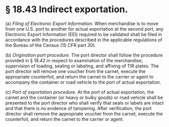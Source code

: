 # § 18.43   Indirect exportation.

(a) *Filing of Electronic Export Information.* When merchandise is to move from one U.S. port to another for actual exportation at the second port, any Electronic Export Information (EEI) required to be validated shall be filed in accordance with the procedures described in the applicable regulations of the Bureau of the Census (15 CFR part 30).


(b) *Origination port procedure.* The port director shall follow the procedure provided in § 18.42 in respect to examination of the merchandise, supervision of loading, sealing or labeling, and affixing of TIR plates. The port director will remove one voucher from the carnet, execute the appropriate counterfoil, and return the carnet to the carrier or agent to accompany the container or road vehicle to the port of actual exportation.


(c) *Port of exportation procedure.* At the port of actual exportation, the carnet and the container (or heavy or bulky goods) or road vehicle shall be presented to the port director who shall verify that seals or labels are intact and that there is no evidence of tampering. After verification, the port director shall remove the appropriate voucher from the carnet, execute the counterfoil, and return the carnet to the carrier or agent.





